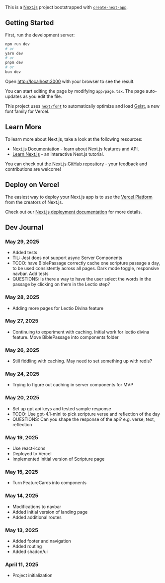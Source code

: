 This is a [Next.js](https://nextjs.org) project bootstrapped with [`create-next-app`](https://nextjs.org/docs/app/api-reference/cli/create-next-app).

## Getting Started

First, run the development server:

```bash
npm run dev
# or
yarn dev
# or
pnpm dev
# or
bun dev
```

Open [http://localhost:3000](http://localhost:3000) with your browser to see the result.

You can start editing the page by modifying `app/page.tsx`. The page auto-updates as you edit the file.

This project uses [`next/font`](https://nextjs.org/docs/app/building-your-application/optimizing/fonts) to automatically optimize and load [Geist](https://vercel.com/font), a new font family for Vercel.

## Learn More

To learn more about Next.js, take a look at the following resources:

- [Next.js Documentation](https://nextjs.org/docs) - learn about Next.js features and API.
- [Learn Next.js](https://nextjs.org/learn) - an interactive Next.js tutorial.

You can check out [the Next.js GitHub repository](https://github.com/vercel/next.js) - your feedback and contributions are welcome!

## Deploy on Vercel

The easiest way to deploy your Next.js app is to use the [Vercel Platform](https://vercel.com/new?utm_medium=default-template&filter=next.js&utm_source=create-next-app&utm_campaign=create-next-app-readme) from the creators of Next.js.

Check out our [Next.js deployment documentation](https://nextjs.org/docs/app/building-your-application/deploying) for more details.

## Dev Journal

### May 29, 2025

- Added tests
- TIL: Jest does not support async Server Components
- TODO: have BiblePassage correctly cache one scripture passage a day, to be used consistently across all pages. Dark mode toggle, responsive navbar. Add tests
- QUESTIONS: Is there a way to have the user select the words in the passage by clicking on them in the Lectio step?

### May 28, 2025

- Adding more pages for Lectio Divina feature

### May 27, 2025

- Continuing to experiment with caching. Initial work for lectio divina feature. Move BiblePassage into components folder

### May 26, 2025

- Still fiddling with caching. May need to set something up with redis?

### May 24, 2025

- Trying to figure out caching in server components for MVP

### May 20, 2025

- Set up gpt api keys and tested sample response
- TODO: Use gpt-4.1-mini to pick scripture verse and reflection of the day
- QUESTIONS: Can you shape the response of the api? e.g. verse, text, reflection

### May 19, 2025

- Use react-icons
- Deployed to Vercel
- Implemented initial version of Scripture page

### May 15, 2025

- Turn FeatureCards into components

### May 14, 2025

- Modifications to navbar
- Added initial version of landing page
- Added additional routes

### May 13, 2025

- Added footer and navigation
- Added routing
- Added shadcn/ui

### April 11, 2025

- Project initialization
